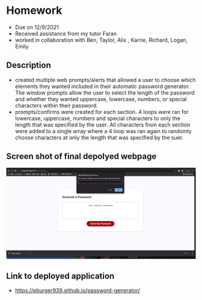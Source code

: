# Homework 
* Due on 12/9/2021
* Received assistance from my tutor Faran
* worked in collaboration with Ben, Taylor, Alix , Karrie, Richard, Logan, Emily

## Description
* created multiple web prompts/alerts that allowed a user to choose which elements they wanted included in their automatic password generator.  The window prompts allow the user to select the length of the password and whether they wanted uppercase, lowercase, numbers, or special characters within their password.  
* prompts/confirms were created for each section.  4 loops were ran for lowercase, uppercase, numbers and special characters to only the length that was specified by the user.  All characters from each section were added to a single array where a 4 loop was ran again to randomly choose characters at only the length that was specified by the suer. 


## Screen shot of final depolyed webpage
![screenshot](assets/images/screenshot.png)


## Link to deployed application
* https://eburger939.github.io/password-generator/

